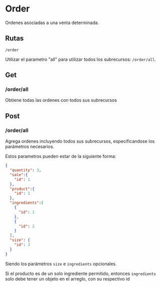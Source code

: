 # Order

Ordenes asociadas a una venta determinada.

## Rutas

`/order`

Utilizar el parametro "all" para utilizar todos los subrecursos: `/order/all`.

## Get

### /order/all

Obtiene todas las ordenes con todos sus subrecursos

## Post

### /order/all

Agrega ordenes incluyendo todos sus subrecursos, especificandose los parámetros necesarios.

Estos parametros pueden estar de la siguiente forma:

```json
{
  "quantity": 3,
  "sale":{
    "id": 1
  },
  "product":{
    "id": 1
  },
  "ingredients":[
    {
      "id": 1
    },
    {
      "id": 2
    }
  ],
  "size": {
    "id": 3
  }
}
```

Siendo los parámetros `size` e `ingredients` opcionales.

Si el producto es de un solo ingrediente permitido, entonces `ingredients` solo debe tener un objeto en el arreglo, con su respectivo id

